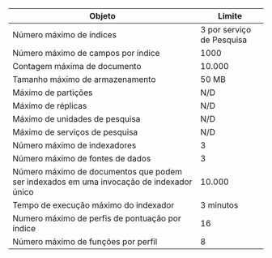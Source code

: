 | Objeto | Limite |
| --- | --- |
| Número máximo de índices |3 por serviço de Pesquisa |
| Número máximo de campos por índice |1000 |
| Contagem máxima de documento |10\.000 |
| Tamanho máximo de armazenamento |50 MB |
| Máximo de partições |N/D |
| Máximo de réplicas |N/D |
| Máximo de unidades de pesquisa |N/D |
| Máximo de serviços de pesquisa |N/D |
| Número máximo de indexadores |3 |
| Número máximo de fontes de dados |3 |
| Número máximo de documentos que podem ser indexados em uma invocação de indexador único |10\.000 |
| Tempo de execução máximo do indexador |3 minutos |
| Numero máximo de perfis de pontuação por índice |16 |
| Número máximo de funções por perfil |8 |

<!---HONumber=AcomDC_1210_2015-->